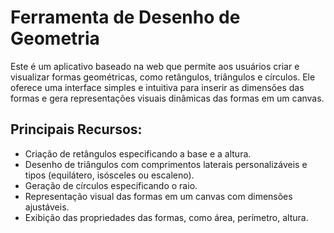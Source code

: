 # Ferramenta de Desenho de Geometria

Este é um aplicativo baseado na web que permite aos usuários criar e visualizar formas geométricas, como retângulos, triângulos e círculos. Ele oferece uma interface simples e intuitiva para inserir as dimensões das formas e gera representações visuais dinâmicas das formas em um canvas.

## Principais Recursos:

- Criação de retângulos especificando a base e a altura.
- Desenho de triângulos com comprimentos laterais personalizáveis e tipos (equilátero, isósceles ou escaleno).
- Geração de círculos especificando o raio.
- Representação visual das formas em um canvas com dimensões ajustáveis.
- Exibição das propriedades das formas, como área, perímetro, altura.